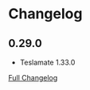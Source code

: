 # Changelog

## 0.29.0

* Teslamate 1.33.0

[Full Changelog](https://github.com/xaviergriffon/hassio-addon-teslamate/blob/main/CHANGELOG-FULL.md)
